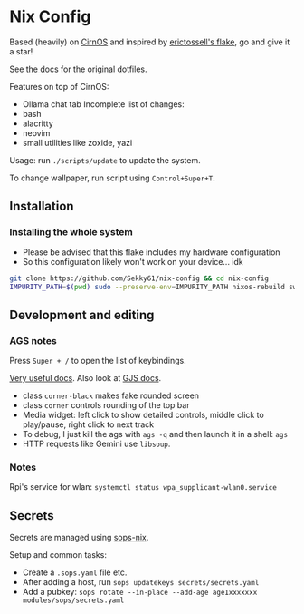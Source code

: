 # Nix Config

Based (heavily) on [CirnOS](https://github.com/end-4/CirnOS) and inspired by [erictossell's flake](https://github.com/erictossell/nixflakes), go and give it a star!

See [the docs](https://end-4.github.io/dots-hyprland-wiki/en/i-i/02usage/) for the original dotfiles.

Features on top of CirnOS:
- Ollama chat tab
Incomplete list of changes:
- bash
- alacritty
- neovim
- small utilities like zoxide, yazi

Usage: run `./scripts/update` to update the system.

To change wallpaper, run script using `Control+Super+T`.

## Installation

### Installing the whole system
- Please be advised that this flake includes my hardware configuration
- So this configuration likely won't work on your device... idk
```bash
git clone https://github.com/Sekky61/nix-config && cd nix-config
IMPURITY_PATH=$(pwd) sudo --preserve-env=IMPURITY_PATH nixos-rebuild switch --flake .#michal --impure
```

## Development and editing

### AGS notes

Press `Super + /` to open the list of keybindings.

[Very useful docs](https://aylur.github.io/ags-docs/). Also look at [GJS docs](https://gjs.guide/).

- class `corner-black` makes fake rounded screen
- class `corner` controls rounding of the top bar
- Media widget: left click to show detailed controls, middle click to play/pause, right click to next track
- To debug, I just kill the ags with `ags -q` and then launch it in a shell: `ags`
- HTTP requests like Gemini use `libsoup`.

### Notes 

Rpi's service for wlan: `systemctl status wpa_supplicant-wlan0.service`

## Secrets

Secrets are managed using [sops-nix](https://github.com/Mic92/sops-nix).

Setup and common tasks:
- Create a `.sops.yaml` file etc.
- After adding a host, run `sops updatekeys secrets/secrets.yaml`
- Add a pubkey: `sops rotate --in-place --add-age age1xxxxxxx modules/sops/secrets.yaml`

